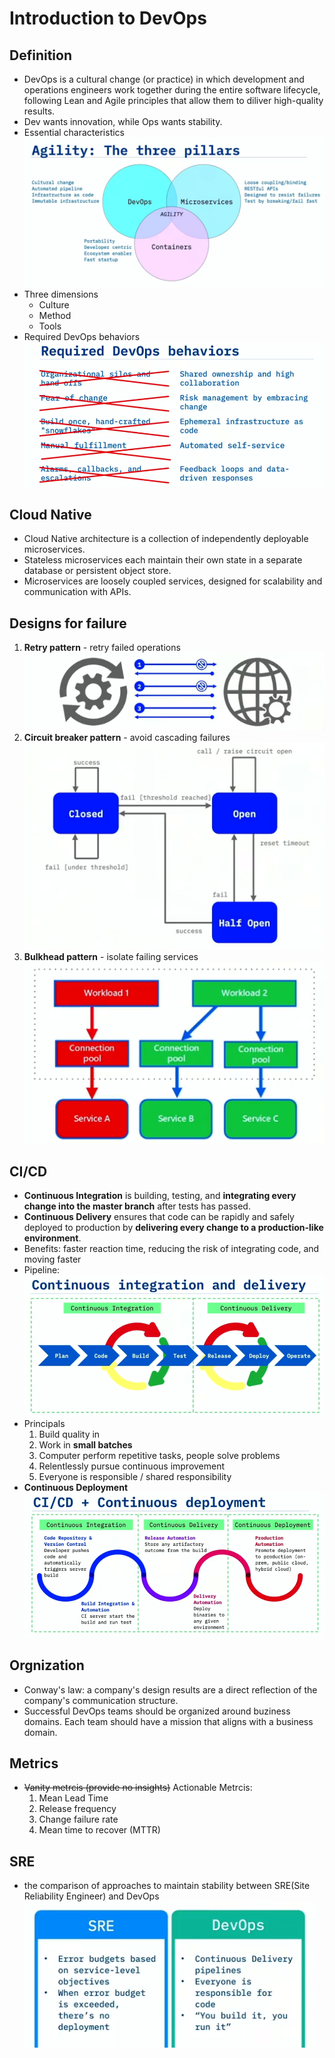 # Introduction to DevOps
## Definition 
- DevOps is a cultural change (or practice) in which development and operations engineers work together during the entire software lifecycle, following Lean and Agile principles that allow them to diliver high-quality results.  
- Dev wants innovation, while Ops wants stability.  
- Essential characteristics  
![Essential characteristics](./static/01/agility_three_pillars.png)
- Three dimensions
    - Culture 
    - Method 
    - Tools 
- Required DevOps behaviors  
![Required DevOps behaviors](./static/01/required_devops_behaviors.png)
## Cloud Native 
- Cloud Native architecture is a collection of independently deployable microservices.
- Stateless microservices each maintain their own state in a separate database or persistent object store.
- Microservices are loosely coupled services, designed for scalability and communication with APIs.
## Designs for failure
1. **Retry pattern** - retry failed operations  
![Retry pattern](./static/01/retry_pattern.png)  
2. **Circuit breaker pattern** - avoid cascading failures  
![Circuit breaker pattern](./static/01/circuit_breaker_pattern.png)  
3. **Bulkhead pattern** - isolate failing services  
![Bulkhead pattern](./static/01/bulkhead_pattern.png)  
## CI/CD
- **Continuous Integration** is building, testing, and **integrating every change into the master branch** after tests has passed.  
- **Continuous Delivery** ensures that code can be rapidly and safely deployed to production by **delivering every change to a production-like environment**.  
- Benefits: faster reaction time, reducing the risk of integrating code, and moving faster 
- Pipeline:   
![CI/CD](./static/01/ci_cd.png)  
- Principals  
    1. Build quality in  
    2. Work in **small batches**  
    3. Computer perform repetitive tasks, people solve problems  
    4. Relentlessly pursue continuous improvement  
    5. Everyone is responsible / shared responsibility  
- **Continuous Deployment**  
![CI/CD + Continuous Deployment](./static/01/ci_cd_continuous_deployment.png)  
## Orgnization  
- Conway's law: a company's design results are a direct reflection of the company's communication structure.  
- Successful DevOps teams should be organized around buziness domains. Each team should have a mission that aligns with a business domain.  
## Metrics  
- ~~Vanity metrcis (provide no insights)~~ Actionable Metrcis: 
    1. Mean Lead Time  
    2. Release frequency  
    3. Change failure rate  
    4. Mean time to recover (MTTR)  
## SRE
- the comparison of approaches to maintain stability between SRE(Site Reliability Engineer) and DevOps  
![SRE](./static/01/sre.png)  
